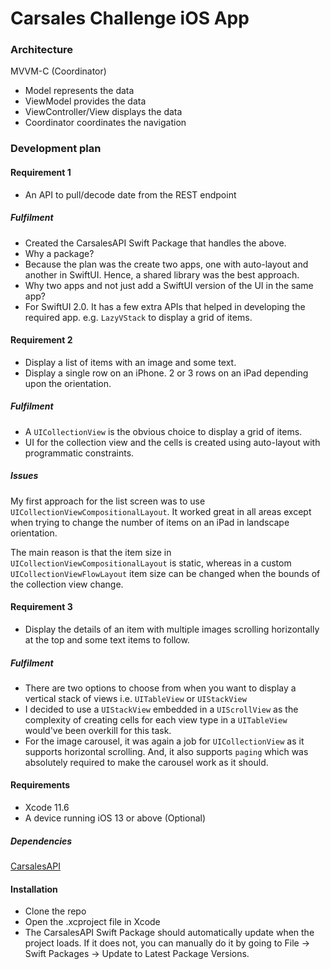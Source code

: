 # Carsales Challenge iOS App  

### Architecture  
  

MVVM-C (Coordinator)  
  

- Model represents the data  
- ViewModel provides the data  
- ViewController/View displays the data  
- Coordinator coordinates the navigation  
  

### Development plan  

#### Requirement 1
- An API to pull/decode date from the REST endpoint  

##### Fulfilment
- Created the CarsalesAPI Swift Package that handles the above.  
- Why a package?  
- Because the plan was the create two apps, one with auto-layout and another in SwiftUI. Hence, a shared library was the best approach.  
- Why two apps and not just add a SwiftUI version of the UI in the same app?  
- For SwiftUI 2.0. It has a few extra APIs that helped in developing the required app. e.g. `LazyVStack` to display a grid of items.  


#### Requirement 2
- Display a list of items with an image and some text.  
- Display a single row on an iPhone. 2 or 3 rows on an iPad depending upon the orientation.  

##### Fulfilment
- A `UICollectionView` is the obvious choice to display a grid of items.  
- UI for the collection view and the cells is created using auto-layout with programmatic constraints.  

##### Issues
My first approach for the list screen was to use `UICollectionViewCompositionalLayout`. It worked great in all areas except when trying to change the number of items on an iPad in landscape orientation.  

The main reason is that the item size in `UICollectionViewCompositionalLayout` is static, whereas in a custom `UICollectionViewFlowLayout` item size can be changed when the bounds of the collection view change.  

#### Requirement 3  
- Display the details of an item with multiple images scrolling horizontally at the top and some text items to follow.  

##### Fulfilment
- There are two options to choose from when you want to display a vertical stack of views i.e. `UITableView` or `UIStackView`  
- I decided to use a `UIStackView` embedded in a `UIScrollView` as the complexity of creating cells for each view type in a `UITableView` would've been overkill for this task.  
- For the image carousel, it was again a job for `UICollectionView` as it supports horizontal scrolling. And, it also supports `paging` which was absolutely required to make the carousel work as it should.  

#### Requirements  
- Xcode 11.6  
- A device running iOS 13 or above (Optional)  
##### Dependencies  
[CarsalesAPI](https://github.com/ggndpsinghgit/CarsalesAPI)

#### Installation  
- Clone the repo  
- Open the .xcproject file in Xcode  
- The CarsalesAPI Swift Package should automatically update when the project loads. If it does not, you can manually do it by going to File -> Swift Packages -> Update to Latest Package Versions.
